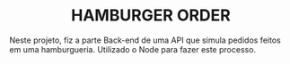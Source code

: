<h1 align=center> HAMBURGER ORDER </h1>

Neste projeto, fiz a parte Back-end de uma API que simula pedidos feitos em uma hamburgueria. Utilizado o Node para fazer este processo.
